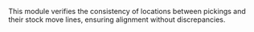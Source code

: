 This module verifies the consistency of locations between pickings and
their stock move lines, ensuring alignment without discrepancies.
